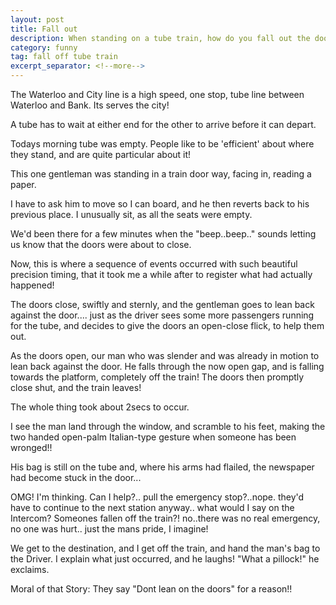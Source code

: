 ```yaml
---
layout: post
title: Fall out
description: When standing on a tube train, how do you fall out the doors?
category: funny
tag: fall off tube train
excerpt_separator: <!--more-->
---
```


The Waterloo and City line is a high speed, one stop, tube line between Waterloo and Bank. Its serves the city!

A tube has to wait at either end for the other to arrive before it can depart.

Todays morning tube was empty. People like to be 'efficient' about where they stand, and are quite particular about it!

This one gentleman was standing in a train door way, facing in, reading a paper.

I have to ask him to move so I can board, and he then reverts back to his previous place. I unusually sit, as all the seats were empty.

We'd been there for a few minutes when the "beep..beep.." sounds letting us know that the doors were about to close.

Now, this is where a sequence of events occurred with such beautiful precision timing, that it took me a while after to register what had actually happened!

The doors close, swiftly and sternly, and the gentleman goes to lean back against the door.... just as the driver sees some more passengers running for the tube, and decides to give the doors an open-close flick, to help them out.

As the doors open, our man who was slender and was already in motion to lean back against the door. He falls through the now open gap, and is falling towards the platform, completely off the train! The doors then promptly close shut, and the train leaves!

The whole thing took about 2secs to occur.

I see the man land through the window, and scramble to his feet, making the two handed open-palm Italian-type gesture when someone has been wronged!!

His bag is still on the tube and, where his arms had flailed, the newspaper had become stuck in the door...

OMG! I'm thinking. Can I help?.. pull the emergency stop?..nope. they'd have to continue to the next station anyway.. what would I say on the Intercom? Someones fallen off the train?! no..there was no real emergency, no one was hurt.. just the mans pride, I imagine!

We get to the destination, and I get off the train, and hand the man's bag to the Driver. I explain what just occurred, and he laughs! "What a pillock!" he exclaims.

Moral of that Story: They say "Dont lean on the doors" for a reason!!

